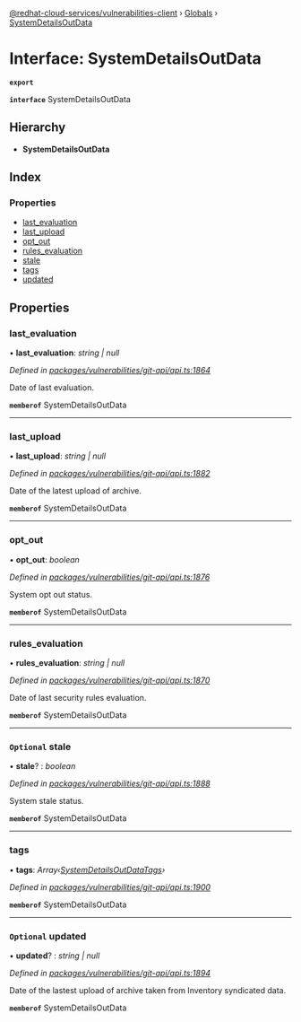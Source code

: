 [@redhat-cloud-services/vulnerabilities-client](../README.md) › [Globals](../globals.md) › [SystemDetailsOutData](systemdetailsoutdata.md)

# Interface: SystemDetailsOutData

**`export`** 

**`interface`** SystemDetailsOutData

## Hierarchy

* **SystemDetailsOutData**

## Index

### Properties

* [last_evaluation](systemdetailsoutdata.md#last_evaluation)
* [last_upload](systemdetailsoutdata.md#last_upload)
* [opt_out](systemdetailsoutdata.md#opt_out)
* [rules_evaluation](systemdetailsoutdata.md#rules_evaluation)
* [stale](systemdetailsoutdata.md#optional-stale)
* [tags](systemdetailsoutdata.md#tags)
* [updated](systemdetailsoutdata.md#optional-updated)

## Properties

###  last_evaluation

• **last_evaluation**: *string | null*

*Defined in [packages/vulnerabilities/git-api/api.ts:1864](https://github.com/RedHatInsights/javascript-clients/blob/master/packages/vulnerabilities/git-api/api.ts#L1864)*

Date of last evaluation.

**`memberof`** SystemDetailsOutData

___

###  last_upload

• **last_upload**: *string | null*

*Defined in [packages/vulnerabilities/git-api/api.ts:1882](https://github.com/RedHatInsights/javascript-clients/blob/master/packages/vulnerabilities/git-api/api.ts#L1882)*

Date of the latest upload of archive.

**`memberof`** SystemDetailsOutData

___

###  opt_out

• **opt_out**: *boolean*

*Defined in [packages/vulnerabilities/git-api/api.ts:1876](https://github.com/RedHatInsights/javascript-clients/blob/master/packages/vulnerabilities/git-api/api.ts#L1876)*

System opt out status.

**`memberof`** SystemDetailsOutData

___

###  rules_evaluation

• **rules_evaluation**: *string | null*

*Defined in [packages/vulnerabilities/git-api/api.ts:1870](https://github.com/RedHatInsights/javascript-clients/blob/master/packages/vulnerabilities/git-api/api.ts#L1870)*

Date of last security rules evaluation.

**`memberof`** SystemDetailsOutData

___

### `Optional` stale

• **stale**? : *boolean*

*Defined in [packages/vulnerabilities/git-api/api.ts:1888](https://github.com/RedHatInsights/javascript-clients/blob/master/packages/vulnerabilities/git-api/api.ts#L1888)*

System stale status.

**`memberof`** SystemDetailsOutData

___

###  tags

• **tags**: *Array‹[SystemDetailsOutDataTags](systemdetailsoutdatatags.md)›*

*Defined in [packages/vulnerabilities/git-api/api.ts:1900](https://github.com/RedHatInsights/javascript-clients/blob/master/packages/vulnerabilities/git-api/api.ts#L1900)*

**`memberof`** SystemDetailsOutData

___

### `Optional` updated

• **updated**? : *string | null*

*Defined in [packages/vulnerabilities/git-api/api.ts:1894](https://github.com/RedHatInsights/javascript-clients/blob/master/packages/vulnerabilities/git-api/api.ts#L1894)*

Date of the lastest upload of archive taken from Inventory syndicated data.

**`memberof`** SystemDetailsOutData
